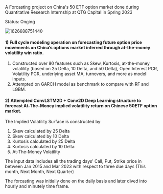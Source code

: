 A Forcasting project on China's 50 ETF option market done during Quantitative Research Internship at QTG Capital in Spring 2023


Status: Onging


![1626688751440](https://github.com/HowardLiYH/Option-Price-Forcasting-QTG-Capital/assets/60827239/635aa133-34a3-4844-bf8b-bbaa0fca9cf2)



#### 1) Full cycle modeling operation on forecasting future option price movements on China’s options market inferred through at-the-money volatility win ratio.
1. Constructed over 80 features such as Skew, Kurtosis, at-the-money volatility (based on 25 Delta, 10 Delta, and 50 Delta), Open Interest PCR, Volatility PCR, underlying asset MA, turnovers, and more as model inputs.
2. Attempted on GARCH model as benchmark to compare with RF and LGBM.



#### 2) Attempted ConvLSTM2D + Conv2D Deep Learning structure to forecast At-The-Money implied volatility return on Chinese 50ETF option market.

The Implied Volatility Surface is constructed by 
1. Skew calculated by 25 Delta
2. Skew calculated by 10 Delta
3. Kurtosis calculated by 25 Delta
4. Kurtosis calculated by 10 Delta
5. At-The-Money Volatility

The input data includes all the trading days' Call, Put, Strike price in between Jan 2015 and Mar 2023 with respect to three due days (This month, Next Month, Next Quarter)

The forcasting was initially done on the daily basis and later dived into hourly and minutely time frame.

